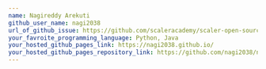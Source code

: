 ```yaml
---
name: Nagireddy Arekuti
github_user_name: nagi2038
url_of_github_issue: https://github.com/scaleracademy/scaler-open-source-september-challenge/issues/192
your_favroite_programming_language: Python, Java
your_hosted_github_pages_link: https://nagi2038.github.io/
your_hosted_github_pages_repository_link: https://github.com/nagi2038/nagi2038.github.io.git
---
```

